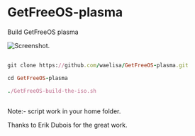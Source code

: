 # GetFreeOS-plasma
Build GetFreeOS plasma

![Screenshot.](https://getfreeos.com/wp-content/uploads/2023/04/Screenshot-1024x576.png)

##
```ruby
git clone https://github.com/waelisa/GetFreeOS-plasma.git

cd GetFreeOS-plasma

./GetFreeOS-build-the-iso.sh
```
##

Note:- script work in your home folder.

Thanks to Erik Dubois for the great work.
